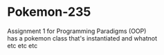 # Pokemon-235
Assignment 1 for Programming Paradigms (OOP)
<br>
has a pokemon class that's instantiated and whatnot
<br>
etc etc etc
